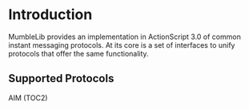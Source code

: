 # Introduction #

MumbleLib provides an implementation in ActionScript 3.0 of common instant messaging protocols. At its core is a set of interfaces to unify protocols that offer the same functionality.

## Supported Protocols ##

AIM (TOC2)